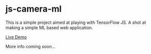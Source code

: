 # js-camera-ml

This is a simple project aimed at playing with TensorFlow JS.
A shot at making a simple ML based web application.

[Live Demo](https://bipuladh.github.io/js-camera-ml/)

More info coming soon...
